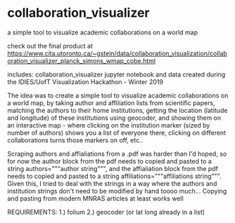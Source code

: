 # collaboration_visualizer
a simple tool to visualize academic collaborations on a world map

check out the final product at https://www.cita.utoronto.ca/~gstein/data/collaboration_visualization/collaboration_visualizer_planck_simons_wmap_cobe.html 

includes: collaboration_visualizer jupyter notebook and data created during the IDIES/UofT Visualization Hackathon - Winter 2019

The idea was to create a simple tool to visualize academic collaborations on a world map, by taking author and affiliation lists from scientific papers, matching the authors to their home institutions, getting the location (latitude and longitude) of these institutions using geocoder, and showing them on an interactive map - where clicking on the institution marker (sized by number of authors) shows you a list of everyone there, clicking on different collaborations turns those markers on off, etc..

Scraping authors and affialiations from a .pdf was harder than I'd hoped, so for now the author block from the pdf needs to copied and pasted to a string authors="""author string""", and the affialiation block from the pdf needs to copied and pasted to a string affiliations="""affiliations string""". Given this, I tried to deal with the strings in a way where the authors and institution strings don't need to be 
modified by hand toooo much... Copying and pasting from modern MNRAS articles at least works well

REQUIREMENTS:
1.) folium
2.) geocoder (or lat long already in a list)